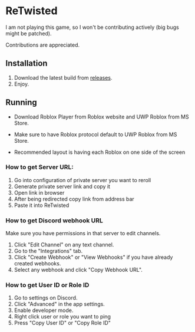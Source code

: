 # ReTwisted

I am not playing this game, so I won't be contributing actively (big bugs might be patched).

Contributions are appreciated.

## Installation

1. Download the latest build from [releases](https://github.com/Okmada/ReTwisted/releases).
2. Enjoy.

## Running

- Download Roblox Player from Roblox website and UWP Roblox from MS Store.

- Make sure to have Roblox protocol default to UWP Roblox from MS Store.

- Recommended layout is having each Roblox on one side of the screen

### How to get Server URL:

1. Go into configuration of private server you want to reroll
2. Generate private server link and copy it
3. Open link in browser
4. After being redirected copy link from address bar
5. Paste it into ReTwisted

### How to get Discord webhook URL

Make sure you have permissions in that server to edit channels.

1. Click "Edit Channel" on any text channel.
2. Go to the "Integrations" tab.
3. Click "Create Webhook" or "View Webhooks" if you have already created webhooks.
4. Select any webhook and click "Copy Webhook URL".

### How to get User ID or Role ID

1. Go to settings on Discord.
2. Click "Advanced" in the app settings.
3. Enable developer mode.
4. Right click user or role you want to ping
5. Press "Copy User ID" or "Copy Role ID"
